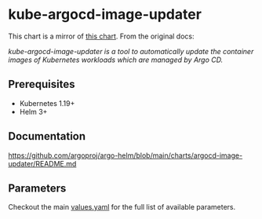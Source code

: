 # kube-argocd-image-updater

This chart is a mirror of [this chart](https://github.com/argoproj/argo-helm/blob/main/charts/argocd-image-updater/README.md).
From the original docs:

_kube-argocd-image-updater is a tool to automatically update the container images of Kubernetes workloads which are managed by Argo CD._

## Prerequisites

- Kubernetes 1.19+
- Helm 3+

## Documentation

https://github.com/argoproj/argo-helm/blob/main/charts/argocd-image-updater/README.md

## Parameters

Checkout the main [values.yaml](./values.yaml) for the full list of available parameters.
